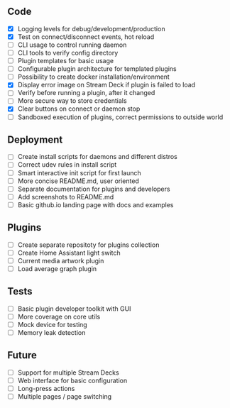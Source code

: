 ## Code
- [x] Logging levels for debug/development/production
- [x] Test on connect/disconnect events, hot reload
- [ ] CLI usage to control running daemon
- [ ] CLI tools to verify config directory 
- [ ] Plugin templates for basic usage
- [ ] Configurable plugin architecture for templated plugins
- [ ] Possibility to create docker installation/environment
- [x] Display error image on Stream Deck if plugin is failed to load
- [ ] Verify before running a plugin, after it changed
- [ ] More secure way to store credentials
- [x] Clear buttons on connect or daemon stop
- [ ] Sandboxed execution of plugins, correct permissions to outside world

## Deployment
- [ ] Create install scripts for daemons and different distros
- [ ] Correct udev rules in install script
- [ ] Smart interactive init script for first launch
- [ ] More concise README.md, user oriented
- [ ] Separate documentation for plugins and developers
- [ ] Add screenshots to README.md
- [ ] Basic github.io landing page with docs and examples

## Plugins
- [ ] Create separate repositoty for plugins collection
- [ ] Create Home Assistant light switch
- [ ] Current media artwork plugin
- [ ] Load average graph plugin

## Tests
- [ ] Basic plugin developer toolkit with GUI
- [ ] More coverage on core utils
- [ ] Mock device for testing
- [ ] Memory leak detection

## Future
- [ ] Support for multiple Stream Decks
- [ ] Web interface for basic configuration
- [ ] Long-press actions
- [ ] Multiple pages / page switching
